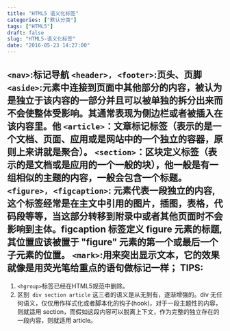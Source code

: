 ```yaml
---
title: "HTML5 语义化标签"
categories: ["默认分类"]
tags: ["HTML5"]
draft: false
slug: "HTML5-语义化标签"
date: "2016-05-23 14:27:00"
---
```


`<nav>`:标记导航
`<header>, <footer>`:页头、页脚
`<aside>`:元素中连接到页面中其他部分的内容，被认为是独立于该内容的一部分并且可以被单独的拆分出来而不会使整体受影响。其通常表现为侧边栏或者被插入在该内容里。他
`<article>`：文章标记标签（表示的是一个文档、页面、应用或是网站中的一个独立的容器，原则上来讲就是聚合）。
`<section>`：区块定义标签（表示的是文档或是应用的一个一般的块），他一般是有一组相似的主题的内容，一般会包含一个标题。
`<figure>, <figcaption>`: 元素代表一段独立的内容,这个标签经常是在主文中引用的图片，插图，表格，代码段等等，当这部分转移到附录中或者其他页面时不会影响到主体。figcaption 标签定义 figure 元素的标题,其位置应该被置于 "figure" 元素的第一个或最后一个子元素的位置。
`<mark>`:用来突出显示文本，它的效果就像是用荧光笔给重点的语句做标记一样；
TIPS:
-----

 1. `<hgroup>`标签已经在HTML5规范中删除。
 2. 区别` div section article`
    这三者的语义是从无到有，逐渐增强的。div 无任何语义，仅仅用作样式化或者脚本化的钩子(hook)，对于一段主题性的内容，则就适用 section，而假如这段内容可以脱离上下文，作为完整的独立存在的一段内容，则就适用 article。
